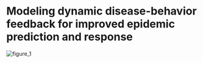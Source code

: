 # Modeling dynamic disease-behavior feedback for improved epidemic prediction and response

![figure_1](https://github.com/user-attachments/assets/e6f25de4-f33d-48d7-aac9-2e8ada541194)

